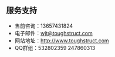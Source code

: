 ## 服务支持

- 售前咨询：13657431824
- 电子邮件：wjt@toughstruct.com
- 网站地址：http://www.toughstruct.com
- QQ群组：532802359 247860313
